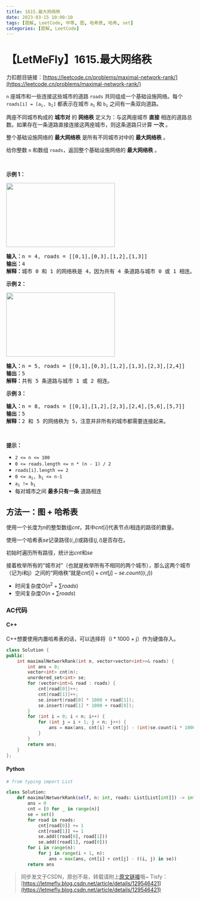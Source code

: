 ```yaml
---
title: 1615.最大网络秩
date: 2023-03-15 10:00:10
tags: [题解, LeetCode, 中等, 图, 哈希表, 哈希, set]
categories: [题解, LeetCode]
---
```


# 【LetMeFly】1615.最大网络秩

力扣题目链接：[https://leetcode.cn/problems/maximal-network-rank/](https://leetcode.cn/problems/maximal-network-rank/)

<p><code>n</code> 座城市和一些连接这些城市的道路 <code>roads</code> 共同组成一个基础设施网络。每个 <code>roads[i] = [a<sub>i</sub>, b<sub>i</sub>]</code> 都表示在城市 <code>a<sub>i</sub></code> 和 <code>b<sub>i</sub></code> 之间有一条双向道路。</p>

<p>两座不同城市构成的 <strong>城市对</strong> 的 <strong>网络秩</strong> 定义为：与这两座城市 <strong>直接</strong> 相连的道路总数。如果存在一条道路直接连接这两座城市，则这条道路只计算 <strong>一次</strong> 。</p>

<p>整个基础设施网络的 <strong>最大网络秩</strong> 是所有不同城市对中的 <strong>最大网络秩</strong> 。</p>

<p>给你整数 <code>n</code> 和数组 <code>roads</code>，返回整个基础设施网络的 <strong>最大网络秩</strong> 。</p>

<p> </p>

<p><strong>示例 1：</strong></p>

<p><strong><img alt="" src="https://assets.leetcode-cn.com/aliyun-lc-upload/uploads/2020/10/11/ex1.png" style="width: 292px; height: 172px;" /></strong></p>

<pre>
<strong>输入：</strong>n = 4, roads = [[0,1],[0,3],[1,2],[1,3]]
<strong>输出：</strong>4
<strong>解释：</strong>城市 0 和 1 的网络秩是 4，因为共有 4 条道路与城市 0 或 1 相连。位于 0 和 1 之间的道路只计算一次。
</pre>

<p><strong>示例 2：</strong></p>

<p><strong><img alt="" src="https://assets.leetcode-cn.com/aliyun-lc-upload/uploads/2020/10/11/ex2.png" style="width: 292px; height: 172px;" /></strong></p>

<pre>
<strong>输入：</strong>n = 5, roads = [[0,1],[0,3],[1,2],[1,3],[2,3],[2,4]]
<strong>输出：</strong>5
<strong>解释：</strong>共有 5 条道路与城市 1 或 2 相连。
</pre>

<p><strong>示例 3：</strong></p>

<pre>
<strong>输入：</strong>n = 8, roads = [[0,1],[1,2],[2,3],[2,4],[5,6],[5,7]]
<strong>输出：</strong>5
<strong>解释：</strong>2 和 5 的网络秩为 5，注意并非所有的城市都需要连接起来。
</pre>

<p> </p>

<p><strong>提示：</strong></p>

<ul>
	<li><code>2 <= n <= 100</code></li>
	<li><code>0 <= roads.length <= n * (n - 1) / 2</code></li>
	<li><code>roads[i].length == 2</code></li>
	<li><code>0 <= a<sub>i</sub>, b<sub>i</sub> <= n-1</code></li>
	<li><code>a<sub>i</sub> != b<sub>i</sub></code></li>
	<li>每对城市之间 <strong>最多只有一条</strong> 道路相连</li>
</ul>


    
## 方法一：图 + 哈希表

使用一个长度为$n$的整型数组$cnt$，其中$cnt[i]$代表节点$i$相连的路径的数量。

使用一个哈希表$se$记录路径$(i, j)$或路径$(j, i)$是否存在。

初始时遍历所有路径，统计出$cnt$和$se$

接着枚举所有的“城市对”（也就是枚举所有不相同的两个城市），那么这两个城市（记为i和j）之间的“网络秩”就是$cnt[i]+cnt[j]-se.count((i, j))$

+ 时间复杂度$O(n^2 + \sum roads)$
+ 空间复杂度$O(n + \sum roads)$

### AC代码

#### C++

C++想要使用内置哈希表的话，可以选择将（i * 1000 + j）作为键值存入。

```cpp
class Solution {
public:
    int maximalNetworkRank(int n, vector<vector<int>>& roads) {
        int ans = 0;
        vector<int> cnt(n);
        unordered_set<int> se;
        for (vector<int>& road : roads) {
            cnt[road[0]]++;
            cnt[road[1]]++;
            se.insert(road[0] * 1000 + road[1]);
            se.insert(road[1] * 1000 + road[0]);
        }
        for (int i = 0; i < n; i++) {
            for (int j = i + 1; j < n; j++) {
                ans = max(ans, cnt[i] + cnt[j] - (int)se.count(i * 1000 + j));
            }
        }
        return ans;
    }
};
```

#### Python

```python
# from typing import List

class Solution:
    def maximalNetworkRank(self, n: int, roads: List[List[int]]) -> int:
        ans = 0
        cnt = [0 for _ in range(n)]
        se = set()
        for road in roads:
            cnt[road[0]] += 1
            cnt[road[1]] += 1
            se.add((road[0], road[1]))
            se.add((road[1], road[0]))
        for i in range(n):
            for j in range(i + 1, n):
                ans = max(ans, cnt[i] + cnt[j] - ((i, j) in se))
        return ans
```

> 同步发文于CSDN，原创不易，转载请附上[原文链接](https://blog.letmefly.xyz/2023/03/15/LeetCode%201615.%E6%9C%80%E5%A4%A7%E7%BD%91%E7%BB%9C%E7%A7%A9/)哦~
> Tisfy：[https://letmefly.blog.csdn.net/article/details/129546421](https://letmefly.blog.csdn.net/article/details/129546421)
